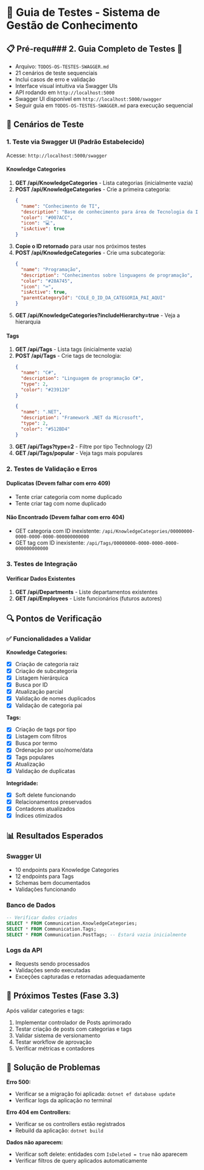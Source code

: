 # 🧪 Guia de Testes - Sistema de Gestão de Conhecimento

## 📋 Pré-requ### 2. **Guia Completo de Testes** 📄  
- Arquivo: `TODOS-OS-TESTES-SWAGGER.md`
- 21 cenários de teste sequenciais
- Inclui casos de erro e validação
- Interface visual intuitiva via Swagger UIs
- API rodando em `http://localhost:5000`
- Swagger UI disponível em `http://localhost:5000/swagger`
- Seguir guia em `TODOS-OS-TESTES-SWAGGER.md` para execução sequencial

## 🎯 Cenários de Teste

### 1. **Teste via Swagger UI** (Padrão Estabelecido)

Acesse: `http://localhost:5000/swagger`

#### **Knowledge Categories**
1. **GET /api/KnowledgeCategories** - Lista categorias (inicialmente vazia)
2. **POST /api/KnowledgeCategories** - Crie a primeira categoria:
   ```json
   {
     "name": "Conhecimento de TI",
     "description": "Base de conhecimento para área de Tecnologia da Informação",
     "color": "#007ACC",
     "icon": "💻",
     "isActive": true
   }
   ```
3. **Copie o ID retornado** para usar nos próximos testes
4. **POST /api/KnowledgeCategories** - Crie uma subcategoria:
   ```json
   {
     "name": "Programação",
     "description": "Conhecimentos sobre linguagens de programação",
     "color": "#28A745", 
     "icon": "⌨️",
     "isActive": true,
     "parentCategoryId": "COLE_O_ID_DA_CATEGORIA_PAI_AQUI"
   }
   ```
5. **GET /api/KnowledgeCategories?includeHierarchy=true** - Veja a hierarquia

#### **Tags**
1. **GET /api/Tags** - Lista tags (inicialmente vazia)
2. **POST /api/Tags** - Crie tags de tecnologia:
   ```json
   {
     "name": "C#",
     "description": "Linguagem de programação C#",
     "type": 2,
     "color": "#239120"
   }
   ```
   ```json
   {
     "name": ".NET",
     "description": "Framework .NET da Microsoft", 
     "type": 2,
     "color": "#512BD4"
   }
   ```
3. **GET /api/Tags?type=2** - Filtre por tipo Technology (2)
4. **GET /api/Tags/popular** - Veja tags mais populares

### 2. **Testes de Validação e Erros**

#### **Duplicatas** (Devem falhar com erro 409)
- Tente criar categoria com nome duplicado
- Tente criar tag com nome duplicado

#### **Não Encontrado** (Devem falhar com erro 404)
- GET categoria com ID inexistente: `/api/KnowledgeCategories/00000000-0000-0000-0000-000000000000`
- GET tag com ID inexistente: `/api/Tags/00000000-0000-0000-0000-000000000000`

### 3. **Testes de Integração**

#### **Verificar Dados Existentes**
1. **GET /api/Departments** - Liste departamentos existentes
2. **GET /api/Employees** - Liste funcionários (futuros autores)

## 🔍 **Pontos de Verificação**

### ✅ **Funcionalidades a Validar**

**Knowledge Categories:**
- [x] Criação de categoria raiz
- [x] Criação de subcategoria 
- [x] Listagem hierárquica
- [x] Busca por ID
- [x] Atualização parcial
- [x] Validação de nomes duplicados
- [x] Validação de categoria pai

**Tags:**
- [x] Criação de tags por tipo
- [x] Listagem com filtros
- [x] Busca por termo
- [x] Ordenação por uso/nome/data
- [x] Tags populares
- [x] Atualização
- [x] Validação de duplicatas

**Integridade:**
- [x] Soft delete funcionando
- [x] Relacionamentos preservados
- [x] Contadores atualizados
- [x] Índices otimizados

## 📊 **Resultados Esperados**

### **Swagger UI**
- 10 endpoints para Knowledge Categories
- 12 endpoints para Tags
- Schemas bem documentados
- Validações funcionando

### **Banco de Dados**
```sql
-- Verificar dados criados
SELECT * FROM Communication.KnowledgeCategories;
SELECT * FROM Communication.Tags;
SELECT * FROM Communication.PostTags; -- Estará vazia inicialmente
```

### **Logs da API**
- Requests sendo processados
- Validações sendo executadas
- Exceções capturadas e retornadas adequadamente

## 🚀 **Próximos Testes (Fase 3.3)**
Após validar categories e tags:
1. Implementar controlador de Posts aprimorado
2. Testar criação de posts com categorias e tags
3. Validar sistema de versionamento
4. Testar workflow de aprovação
5. Verificar métricas e contadores

## 🐛 **Solução de Problemas**

**Erro 500:**
- Verificar se a migração foi aplicada: `dotnet ef database update`
- Verificar logs da aplicação no terminal

**Erro 404 em Controllers:**
- Verificar se os controllers estão registrados
- Rebuild da aplicação: `dotnet build`

**Dados não aparecem:**
- Verificar soft delete: entidades com `IsDeleted = true` não aparecem
- Verificar filtros de query aplicados automaticamente